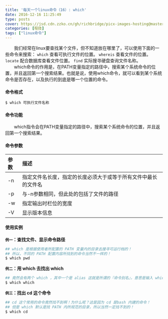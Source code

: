 ```yaml
---
title: '每天一个linux命令（16）: which'
date: 2016-12-16 11:25:49
type: posts
cover: https://jsd.cdn.zzko.cn/gh/richbridge/picx-images-hosting@master/thumbnail/audit.png
categories: [程技]
tags: ["linux命令"]
---
```

　　我们经常在linux要查找某个文件，但不知道放在哪里了，可以使用下面的一些命令来搜索：
`which`  查看可执行文件的位置。
`whereis` 查看文件的位置。
`locate`   配合数据库查看文件位置。
`find`   实际搜寻硬盘查询文件名称。
　　which命令的作用是，在PATH变量指定的路径中，搜索某个系统命令的位置，并且返回第一个搜索结果。也就是说，使用which命令，就可以看到某个系统命令是否存在，以及执行的到底是哪一个位置的命令。
<!--more -->
#### 命令格式
```bash
$ which 可执行文件名称
```
#### 命令功能
　　which指令会在PATH变量指定的路径中，搜索某个系统命令的位置，并且返回第一个搜索结果。
#### 命令参数
| 参数 | 描述     |
| :------------- | :------------- |
| -n |指定文件名长度，指定的长度必须大于或等于所有文件中最长的文件名 |
| -p | 与-n参数相同，但此处的包括了文件的路径 |
| -w | 指定输出时栏位的宽度 |
| -V | 显示版本信息 |
#### 使用实例
**`例一`：查找文件、显示命令路径**
```bash
## which 是根据使用者所配置的 PATH 变量内的目录去搜寻可运行档的！
## 所以，不同的 PATH 配置内容所找到的命令当然不一样的！
$ which pwd
```
**`例二`：用 which 去找出 which**
```bash
## 竟然会有两个 which ，其中一个是 alias 这就是所谓的『命令别名』，意思是输入 which 会等於后面接的那串命令！
$ which which
```
**`例三`：找出 cd 这个命令**
```bash
## cd 这个常用的命令竟然找不到啊！为什么呢？这是因为 cd 是bash 内建的命令！
## 但是 which 默认是找 PATH 内所规范的目录，所以当然一定找不到的！
$ which cd
```
